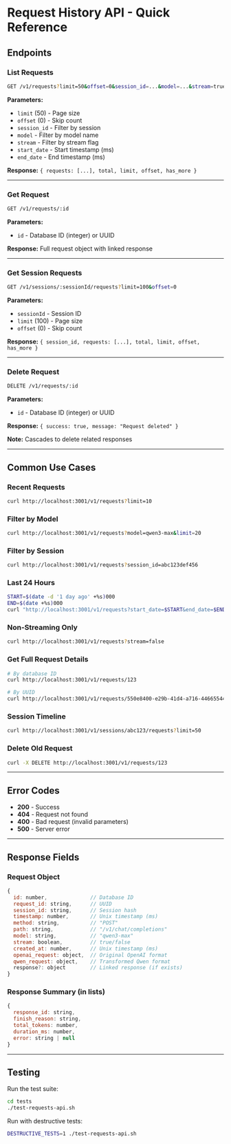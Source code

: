 # Request History API - Quick Reference

## Endpoints

### List Requests
```bash
GET /v1/requests?limit=50&offset=0&session_id=...&model=...&stream=true/false&start_date=...&end_date=...
```

**Parameters:**
- `limit` (50) - Page size
- `offset` (0) - Skip count
- `session_id` - Filter by session
- `model` - Filter by model name
- `stream` - Filter by stream flag
- `start_date` - Start timestamp (ms)
- `end_date` - End timestamp (ms)

**Response:** `{ requests: [...], total, limit, offset, has_more }`

---

### Get Request
```bash
GET /v1/requests/:id
```

**Parameters:**
- `id` - Database ID (integer) or UUID

**Response:** Full request object with linked response

---

### Get Session Requests
```bash
GET /v1/sessions/:sessionId/requests?limit=100&offset=0
```

**Parameters:**
- `sessionId` - Session ID
- `limit` (100) - Page size
- `offset` (0) - Skip count

**Response:** `{ session_id, requests: [...], total, limit, offset, has_more }`

---

### Delete Request
```bash
DELETE /v1/requests/:id
```

**Parameters:**
- `id` - Database ID (integer) or UUID

**Response:** `{ success: true, message: "Request deleted" }`

**Note:** Cascades to delete related responses

---

## Common Use Cases

### Recent Requests
```bash
curl http://localhost:3001/v1/requests?limit=10
```

### Filter by Model
```bash
curl http://localhost:3001/v1/requests?model=qwen3-max&limit=20
```

### Filter by Session
```bash
curl http://localhost:3001/v1/requests?session_id=abc123def456
```

### Last 24 Hours
```bash
START=$(date -d '1 day ago' +%s)000
END=$(date +%s)000
curl "http://localhost:3001/v1/requests?start_date=$START&end_date=$END"
```

### Non-Streaming Only
```bash
curl http://localhost:3001/v1/requests?stream=false
```

### Get Full Request Details
```bash
# By database ID
curl http://localhost:3001/v1/requests/123

# By UUID
curl http://localhost:3001/v1/requests/550e8400-e29b-41d4-a716-446655440000
```

### Session Timeline
```bash
curl http://localhost:3001/v1/sessions/abc123/requests?limit=50
```

### Delete Old Request
```bash
curl -X DELETE http://localhost:3001/v1/requests/123
```

---

## Error Codes

- **200** - Success
- **404** - Request not found
- **400** - Bad request (invalid parameters)
- **500** - Server error

---

## Response Fields

### Request Object
```javascript
{
  id: number,              // Database ID
  request_id: string,      // UUID
  session_id: string,      // Session hash
  timestamp: number,       // Unix timestamp (ms)
  method: string,          // "POST"
  path: string,            // "/v1/chat/completions"
  model: string,           // "qwen3-max"
  stream: boolean,         // true/false
  created_at: number,      // Unix timestamp (ms)
  openai_request: object,  // Original OpenAI format
  qwen_request: object,    // Transformed Qwen format
  response?: object        // Linked response (if exists)
}
```

### Response Summary (in lists)
```javascript
{
  response_id: string,
  finish_reason: string,
  total_tokens: number,
  duration_ms: number,
  error: string | null
}
```

---

## Testing

Run the test suite:
```bash
cd tests
./test-requests-api.sh
```

Run with destructive tests:
```bash
DESTRUCTIVE_TESTS=1 ./test-requests-api.sh
```
